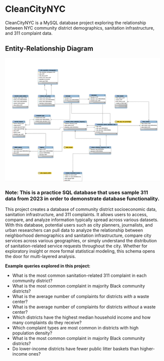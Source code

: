 # CleanCityNYC

CleanCityNYC is a MySQL database project exploring the relationship between NYC community district demographics, 
sanitation infrastructure, and 311 complaint data.

## Entity-Relationship Diagram

![CleanCityNYC ERD](logical_erd_CleanCityNYC.png)

### Note: This is a practice SQL database that uses sample 311 data from 2023 in order to demonstrate database functionality.

This project creates a database of community district socioeconomic data, sanitation infrastructure, and 311 complaints. It allows users to access, compare, and analyze information typically spread across various datasets. With this database, potential users such as city planners, journalists, and urban researchers can pull data to analyze the relationship between neighborhood demographics and sanitation infrastructure, compare city services across various geographies, or simply understand the distribution of sanitation-related service requests throughout the city. Whether for exploratory insight or more formal statistical modeling, this schema opens the door for multi-layered analysis.

**Example queries explored in this project:**

- What is the most common sanitation-related 311 complaint in each community district?
- What is the most common complaint in majority Black community districts?
- What is the average number of complaints for districts *with* a waste center?
- What is the average number of complaints for districts *without* a waste center?
- Which districts have the highest median household income and how many complaints do they receive?
- Which complaint types are most common in districts with high population density?
- What is the most common complaint in majority Black community districts?
- Do lower-income districts have fewer public litter baskets than higher-income ones?




